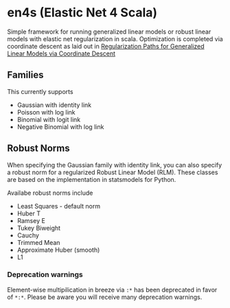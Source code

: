 # en4s (Elastic Net 4 Scala)

Simple framework for running generalized linear models or robust linear models with elastic net regularization in scala.  Optimization is completed via coordinate descent as laid out in [Regularization Paths for Generalized Linear Models via Coordinate Descent](http://web.stanford.edu/~hastie/Papers/glmnet.pdf)

## Families

This currently supports 
* Gaussian with identity link
* Poisson with log link
* Binomial with logit link
* Negative Binomial with log link

## Robust Norms

When specifying the Gaussian family with identity link, you can also specify a robust norm for a regularized Robust Linear Model (RLM).  These classes are based on the implementation in statsmodels for Python.  

Availabe robust norms include
* Least Squares - default norm
* Huber T
* Ramsey E
* Tukey Biweight
* Cauchy
* Trimmed Mean
* Approximate Huber (smooth)
* L1

### Deprecation warnings

Element-wise multipilication in breeze via `:*` has been deprecated in favor of `*:*`.  Please be aware you will receive many 
deprecation warnings.  
